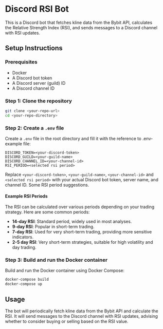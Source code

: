 # Discord RSI Bot

This is a Discord bot that fetches kline data from the Bybit API, calculates the Relative Strength Index (RSI), and sends messages to a Discord channel with RSI updates.

## Setup Instructions

### Prerequisites

- Docker
- A Discord bot token
- A Discord server (guild) ID
- A Discord channel ID

### Step 1: Clone the repository

```sh
git clone <your-repo-url>
cd <your-repo-directory>
```

### Step 2: Create a `.env` file

Create a `.env` file in the root directory and fill it with the reference to .env-example file:

```env
DISCORD_TOKEN=<your-discord-token>
DISCORD_GUILD=<your-guild-name>
DISCORD_CHANNEL_ID=<your-channel-id>
RSI_PERIOD=<selected rsi period>
```

Replace `<your-discord-token>`, `<your-guild-name>`, `<your-channel-id>` and `<selected rsi period>` with your actual Discord bot token, server name, and channel ID. Some RSI period suggestions.

#### Example RSI Periods
The RSI can be calculated over various periods depending on your trading strategy. Here are some common periods:

- **14-day RSI**: Standard period, widely used in most analyses.
- **9-day RSI**: Popular in short-term trading.
- **7-day RSI**: Used for very short-term trading, providing more sensitive indicators.
- **2-5 day RSI**: Very short-term strategies, suitable for high volatility and day trading.

### Step 3: Build and run the Docker container

Build and run the Docker container using Docker Compose:

```sh
docker-compose build
docker-compose up
```

## Usage

The bot will periodically fetch kline data from the Bybit API and calculate the RSI. It will send messages to the Discord channel with RSI updates, advising whether to consider buying or selling based on the RSI value.
